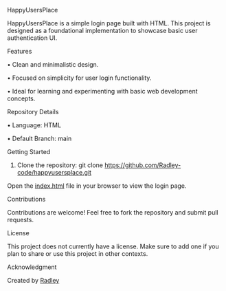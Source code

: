 HappyUsersPlace

HappyUsersPlace is a simple login page built with HTML. This project is designed as a foundational implementation to showcase basic user authentication UI.

Features

• Clean and minimalistic design.

• Focused on simplicity for user login functionality.

• Ideal for learning and experimenting with basic web development concepts.

Repository Details

• Language: HTML

• Default Branch: main

Getting Started

1. Clone the repository:
 git clone https://github.com/Radley-code/happyusersplace.git

Open the [index.html](https://github.com/Radley-code/happyusersplace/blob/main/home.html) file in your browser to view the login page.

Contributions

Contributions are welcome! Feel free to fork the repository and submit pull requests.

License

This project does not currently have a license. Make sure to add one if you plan to share or use this project in other contexts.

Acknowledgment

Created by [Radley](https://github.com/Radley-code)

